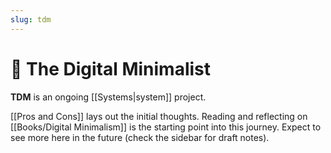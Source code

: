 ```yaml
---
slug: tdm
---
```


# 🌱 The Digital Minimalist

**TDM** is an ongoing [[Systems|system]] project.

[[Pros and Cons]] lays out the initial thoughts. Reading and reflecting on [[Books/Digital Minimalism]] is the starting point into this journey. Expect to see more here in the future (check the sidebar for draft notes).

